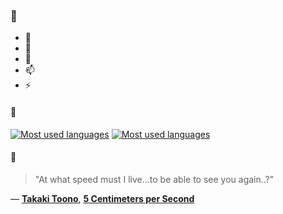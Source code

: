 ### 👋

- 🔭
- 🌱
- 💬
- 📫
- ⚡

#### 🧏

[![Most used languages](https://github-readme-stats-aynah.vercel.app/api/top-langs/?username=aynh&theme=solarized-dark&langs_count=6&layout=compact&hide_title=true)](https://github.com/anuraghazra/github-readme-stats#gh-dark-mode-only)
[![Most used languages](https://github-readme-stats-aynah.vercel.app/api/top-langs/?username=aynh&theme=solarized-light&langs_count=6&layout=compact&hide_title=true)](https://github.com/anuraghazra/github-readme-stats#gh-light-mode-only)

#### 💬

> "At what speed must I live...to be able to see you again..?"

&mdash; [**Takaki Toono**](https://myanimelist.net/character.php?q=Takaki%20Toono&cat=character), [**5 Centimeters per Second**](https://myanimelist.net/search/all?q=5%20Centimeters%20per%20Second&cat=all)
